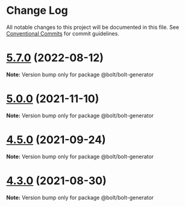# Change Log

All notable changes to this project will be documented in this file.
See [Conventional Commits](https://conventionalcommits.org) for commit guidelines.

# [5.7.0](https://github.com/bolt-design-system/bolt/tree/master/packages/bolt-generator/compare/v5.6.0...v5.7.0) (2022-08-12)

**Note:** Version bump only for package @bolt/bolt-generator





# [5.0.0](https://github.com/bolt-design-system/bolt/tree/master/packages/bolt-generator/compare/v4.7.0...v5.0.0) (2021-11-10)

**Note:** Version bump only for package @bolt/bolt-generator





# [4.5.0](https://github.com/bolt-design-system/bolt/tree/master/packages/bolt-generator/compare/v4.4.0...v4.5.0) (2021-09-24)

**Note:** Version bump only for package @bolt/bolt-generator





# [4.3.0](https://github.com/bolt-design-system/bolt/tree/master/packages/bolt-generator/compare/v4.2.3...v4.3.0) (2021-08-30)

**Note:** Version bump only for package @bolt/bolt-generator
